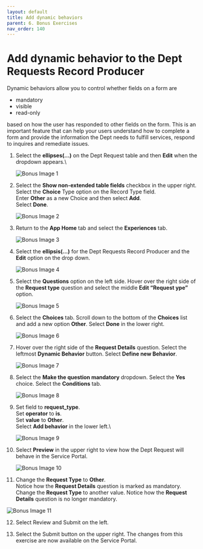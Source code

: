```yaml
---
layout: default
title: Add dynamic behaviors
parent: 6. Bonus Exercises
nav_order: 140
---
```


# Add dynamic behavior to the Dept Requests Record Producer

Dynamic behaviors allow you to control whether fields on a form are

- mandatory
- visible
- read-only

based on how the user has responded to other fields on the form. This is an important feature that can help your users understand how to complete a form and provide the information the Dept needs to fulfill services, respond to inquires and remediate issues.

1. Select the **ellipses(...)** on the Dept Request table and then **Edit** when the dropdown appears.\

    ![Bonus Image 1](/docs/images/bonus_1.png)
    
2. Select the **Show non-extended table fields** checkbox in the upper right.\
    Select the **Choice** Type option on the Record Type field.\
    Enter **Other** as a new Choice and then select **Add**.\
    Select **Done**.

    ![Bonus Image 2](/docs/images/bonus_2.png)

3. Return to the **App Home** tab and select the **Experiences** tab.

    ![Bonus Image 3](/docs/images/bonus_3.png)

4. Select the **ellipsis(...)** for the Dept Requests Record Producer and the **Edit** option on the drop down.

    ![Bonus Image 4](/docs/images/bonus_4.png)

5. Select the **Questions** option on the left side. Hover over the right side of the **Request type** question and select the middle **Edit “Request ype”** option.

    ![Bonus Image 5](/docs/images/bonus_5.png)

6. Select the **Choices** tab. Scroll down to the bottom of the **Choices** list and add a new option **Other**. Select **Done** in the lower right.

    ![Bonus Image 6](/docs/images/bonus_6.png)

7. Hover over the right side of the **Request Details** question. Select the leftmost **Dynamic Behavior** button. Select **Define new Behavior**.

    ![Bonus Image 7](/docs/images/bonus_7.png)

8. Select the **Make the question mandatory** dropdown. Select the **Yes** choice. Select the **Conditions** tab.

    ![Bonus Image 8](/docs/images/bonus_8.png)

9. Set field to **request_type**. \
    Set **operator** to **is**. \
    Set **value** to **Other**. \
    Select **Add behavior** in the lower left.\

    ![Bonus Image 9](/docs/images/bonus_9.png)

10. Select **Preview** in the upper right to view how the Dept Request will behave in the Service Portal.

    ![Bonus Image 10](/docs/images/bonus_10.png)

11. Change the **Request Type** to **Other**.\
    Notice how the **Request Details** question is marked as mandatory.
    Change the **Request Type** to another value.
    Notice how the **Request Details** question is no longer mandatory.

   ![Bonus Image 11](/docs/images/bonus_11.png)

12. Select Review and Submit on the left.

13. Select the Submit button on the upper right. The changes from this exercise are now available on the Service
Portal.

